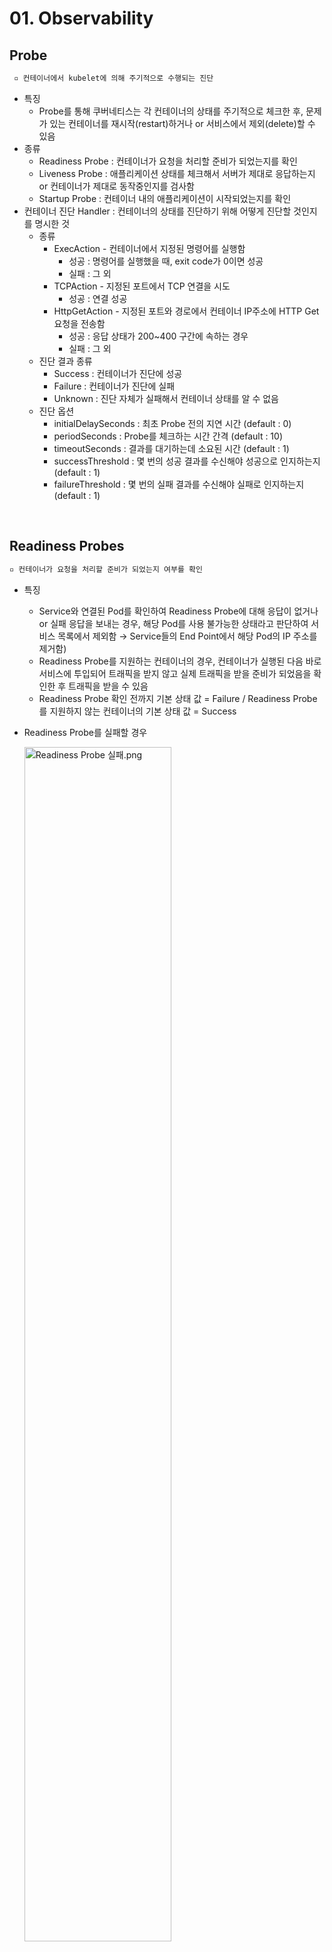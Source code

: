 # 01. Observability

## Probe

```tex
 ▫️ 컨테이너에서 kubelet에 의해 주기적으로 수행되는 진단
```

+ 특징
  + Probe를 통해 쿠버네티스는 각 컨테이너의 상태를 주기적으로 체크한 후, 문제가 있는 컨테이너를 재시작(restart)하거나 or 서비스에서 제외(delete)할 수 있음
+ 종류
  + Readiness Probe : 컨테이너가 요청을 처리할 준비가 되었는지를 확인
  + Liveness Probe : 애플리케이션 상태를 체크해서 서버가 제대로 응답하는지 or 컨테이너가 제대로 동작중인지를 검사함
  + Startup Probe : 컨테이너 내의 애플리케이션이 시작되었는지를 확인
+ 컨테이너 진단 Handler : 컨테이너의 상태를 진단하기 위해 어떻게 진단할 것인지를 명시한 것
  + 종류
    + ExecAction - 컨테이너에서 지정된 명령어를 실행함
      + 성공 : 명령어를 실행했을 때, exit code가 0이면 성공
      + 실패 : 그 외
    + TCPAction - 지정된 포트에서 TCP 연결을 시도
      + 성공 : 연결 성공
    + HttpGetAction - 지정된 포트와 경로에서 컨테이너 IP주소에 HTTP Get 요청을 전송함
      + 성공 : 응답 상태가 200~400 구간에 속하는 경우
      + 실패 : 그 외
  + 진단 결과 종류
    + Success : 컨테이너가 진단에 성공
    + Failure : 컨테이너가 진단에 실패
    + Unknown : 진단 자체가 실패해서 컨테이너 상태를 알 수 없음
  + 진단 옵션
    + initialDelaySeconds : 최초 Probe 전의 지연 시간 (default : 0)
    + periodSeconds : Probe를 체크하는 시간 간격 (default : 10)
    + timeoutSeconds : 결과를 대기하는데 소요된 시간 (default : 1)
    + successThreshold : 몇 번의 성공 결과를 수신해야 성공으로 인지하는지 (default : 1)
    + failureThreshold : 몇 번의 실패 결과를 수신해야 실패로 인지하는지 (default : 1)

<br/>

## Readiness Probes

```tex
▫️ 컨테이너가 요청을 처리할 준비가 되었는지 여부를 확인
```

+ 특징

  + Service와 연결된 Pod를 확인하여 Readiness Probe에 대해 응답이 없거나 or 실패 응답을 보내는 경우, 해당 Pod를 사용 불가능한 상태라고 판단하여 서비스 목록에서 제외함 → Service들의 End Point에서 해당 Pod의 IP 주소를 제거함)
  + Readiness Probe를 지원하는 컨테이너의 경우, 컨테이너가 실행된 다음 바로 서비스에 투입되어 트래픽을 받지 않고 실제 트래픽을 받을 준비가 되었음을 확인한 후 트래픽을 받을 수 있음
  + Readiness Probe 확인 전까지 기본 상태 값 = Failure / Readiness Probe를 지원하지 않는 컨테이너의 기본 상태 값 = Success

+ Readiness Probe를 실패할 경우

  <img src="https://user-images.githubusercontent.com/33214969/212491715-14db882d-86f5-4be8-a8c1-9bdd0af03aac.png" alt="Readiness Probe 실패.png" width="70%;" />

+ yaml 파일

  + Pod yaml 예시

    ```yaml
    apiVersion: v1
    kind: Pod
    metadata:
      ...
    spec:
      containers:
      - name: goproxy
        ...
        readinessProbe:
          tcpSocket:
            port: 8080
          initialDelaySeconds: 5
          periodSeconds: 10
    ```

  + 종류

    ```yaml
    readinessProbe:
      httpGet:
        path: /api/ready
        port: 8080
      initialDelaySeconds: 10
      periodSeconds: 5
      failureThreshold: 8
    ```

    ```yaml
    readinessProbe:
      tcpSocket:
        port: 8080
    ```

    ```yaml
    readinessProbe:
      exec:
        command:
          - cat
          - /app/is_ready
    ```

<br/>

## Liveness Probes

```tex
▫️ 애플리케이션 상태를 체크해서 서버가 제대로 응답하는지 or 컨테이너가 제대로 동작중인지를 검사
```

+ 특징

  + Pod 안의 컨테이너는 가동 중이지만 서비스로서 정상적으로 움직이고 있지 않는 상태 등을 검사함 ex) 프로세스가 데드락을 일으켜 request에 응답할 수 없는 경우
  + 진단 실패 시 kubelet은 컨테이너를 종료 시키고, restart 정책에 따라 컨테이너를 재시작함
  + 기본 상태값 = Success

+ Liveness Probe를 실패할 경우

  <img src="https://user-images.githubusercontent.com/33214969/212491744-bb285295-5701-4612-ab17-30ea2aaa86e0.png" alt="Liveness Probe 실패.png" width="70%;" />

+ yaml 파일

  + Pod yaml 예시

    ```yaml
    apiVersion: v1
    kind: Pod
    metadata:
      ...
    spec:
      containers:
      - name: goproxy
        ...
        livenessProbe:
          tcpSocket:
            port: 8080
          initialDelaySeconds: 5
          periodSeconds: 10
    ```

  + 종류

    ```yaml
    livenessProbe:
      httpGet:
        path: /api/ready
        port: 8080
      initialDelaySeconds: 10
      periodSeconds: 5
      failureThreshold: 8
    ```

    ```yaml
    livenessProbe:
    	tcpSocket:
    	  port: 8080
    ```

    ```yaml
    livenessProbe:
      exec:
        command:
          - cat
          - /app/is_ready
    ```

<br/>

## Readiness Probe vs Liveness Probe

|                                    | Readiness Probe                      | Liveness Probe            |
| ---------------------------------- | ------------------------------------ | ------------------------- |
| 감시                               | 컨테이너가 실행할 준비가 됐는지 여부 |                           |
| (트래픽을 받을 준비가 됐는지 여부) | 컨테이너가 실행 중인지 여부          |                           |
| 진단 방법                          | HTTP GET, Exec, tcpSocket            | HTTP GET, Exec, tcpSocket |
| 진단 실패 시                       | 해당 컨테이너로 트래픽을 보내지 않음 |                           |
| (Service에서 해당 Pod를 제외)      | 컨테이너 삭제 or 재시작              |                           |